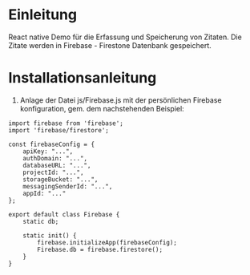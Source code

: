
# Einleitung
React native Demo für die Erfassung und Speicherung von Zitaten. Die Zitate werden in Firebase - Firestone Datenbank gespeichert. 

# Installationsanleitung

1. Anlage der Datei js/Firebase.js mit der persönlichen Firebase konfiguration, gem. dem nachstehenden Beispiel:

```
import firebase from 'firebase';
import 'firebase/firestore';

const firebaseConfig = {
    apiKey: "...",
    authDomain: "...",
    databaseURL: "...",
    projectId: "...",
    storageBucket: "...",
    messagingSenderId: "...",
    appId: "..."
};

export default class Firebase {
    static db;

    static init() {
        firebase.initializeApp(firebaseConfig);
        Firebase.db = firebase.firestore();
    }
}
```